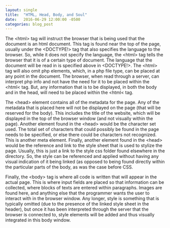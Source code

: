```yaml
---
layout: single
title:  "HTML, Head, Body, and Soul"
date:   2016-06-29 12:00:00 -0500
categories: blog_post
---
```


The &lt;html&gt; tag will instruct the browser that is being used that the document is an html document. This tag is found near the top of the page, usually under the &lt;DOCTYPE!&gt; tag that also specifies the language to the browser.  So, while it does not specify the language, the &lt;html&gt; tag tells the browser that it is of a certain type of document.  The language that the document will be read in is specified above in &lt;DOCTYPE!&gt;.  The &lt;html&gt; tag will also omit php elements, which, in a php file type, can be placed at any point in the document.  The browser, when read through a server, can interpret php info and not have the need for it to be placed within the &lt;html&lt; tag.  But, any information that is to be displayed, in both the body and in the head, will need to be placed within the &lt;html&lt; tag.

The &lt;head&gt; element contains all of the metadata for the page.  Any of the metadata that is placed here will not be displayed on the page (that will be reserved for the body).  This includes the title of the website, which will be displayed in the top of the browser window (and not visually within the page).  Another element found in the &lt;head&gt; would be the character set used.  The total set of characters that could possibly be found in the page needs to be specified, or else there could be characters not recognized.  This is another meta element.  Finally, another element found in the &lt;head&gt; would be the reference and link to the style sheet that is used to stylize the page.  Usually, this is just a link to the style css folder found elsewhere in the directory.  So, the style can be referenced and applied without having any visual indication of it being linked (as opposed to being found directly within the particular parts of the body, as was the case before CSS.  

Finally, the &lt;body&gt; tag is where all code is written that will appear in the actual page.  This is where input fields are placed so that information can be collected, where blocks of texts are entered within paragraphs.  Images are found here, and anything else that the programmer wants the user to interact with in the browser window.  Any longer, style is something that is typically omitted (due to the presence of the linked style sheet in the header), but once it has been interpreted through the server that the browser is connected to, style elements will be added and thus visually integrated in this body window.